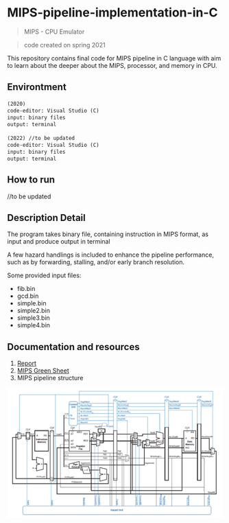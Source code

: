 # MIPS-pipeline-implementation-in-C
> MIPS - CPU Emulator      

> code created on spring 2021    

This repository contains final code for MIPS pipeline in C language with aim to learn about the deeper about the MIPS, processor, and memory in CPU.

## Environtment
```
(2020)
code-editor: Visual Studio (C)
input: binary files
output: terminal

(2022) //to be updated
code-editor: Visual Studio (C)
input: binary files
output: terminal

```

## How to run
//to be updated

## Description Detail
The program takes binary file, containing instruction in MIPS format, as input and produce output in terminal

A few hazard handlings is included to enhance the pipeline performance, such as by forwarding, stalling, and/or early branch resolution.

Some provided input files:
- fib.bin
- gcd.bin
- simple.bin
- simple2.bin
- simple3.bin
- simple4.bin


## Documentation and resources

1. [Report](https://docs.google.com/document/d/1UfKPNGtBblIq7WNFxUQymU0hrLvIZOQQSPnGdPN_nQg/edit)
2. [MIPS Green Sheet](MIPS_Green_Sheet.pdf)
3. MIPS pipeline structure

![pipeline_struct](MIPS_pipeline_struct.png)
